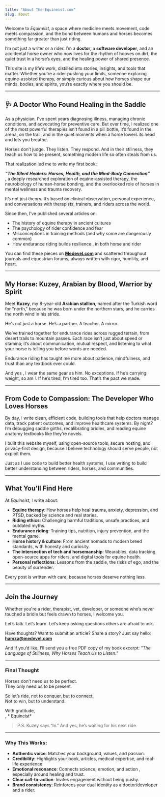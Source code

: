 ```yaml
---
title: "About The Equineist.com"
slug: about
---
```


Welcome to *Equineist*, a space where medicine meets movement, code meets compassion, and the bond between humans and horses becomes something far greater than just riding.

I’m not just a writer or a rider. I’m a **doctor**, a **software developer**, and an accidental horse owner who now lives for the rhythm of hooves on dirt, the quiet trust in a horse’s eyes, and the healing power of shared presence.

This site is my life’s work, distilled into stories, insights, and tools that matter. Whether you're a rider pushing your limits, someone exploring equine-assisted therapy, or simply curious about how horses shape our minds, bodies, and spirits, you’re exactly where you should be.

---

## 🩺 A Doctor Who Found Healing in the Saddle

As a physician, I’ve spent years diagnosing illness, managing chronic conditions, and advocating for preventive care. But over time, I realized one of the most powerful therapies isn’t found in a pill bottle, it’s found in the arena, on the trail, and in the quiet moments when a horse lowers its head and lets you breathe.

Horses don’t judge. They listen. They respond. And in their stillness, they teach us how to be present, something modern life so often steals from us.

That realization led me to write my first book:

***"The Silent Healers: Horses, Health, and the Mind-Body Connection"***  
,  a deeply researched exploration of equine-assisted therapy, the neurobiology of human-horse bonding, and the overlooked role of horses in mental wellness and trauma recovery.

It’s not just theory. It’s based on clinical observation, personal experience, and conversations with therapists, trainers, and riders across the world.

Since then, I’ve published several articles on:
- The history of equine therapy in ancient cultures
- The psychology of rider confidence and fear
- Misconceptions in training methods (and why some are dangerously common)
- How endurance riding builds resilience ,  in both horse and rider

You can find these pieces on **[Medevel.com](https://medevel.com)** and scattered throughout journals and equestrian forums, always written with rigor, humility, and heart.

---

## My Horse: Kuzey, Arabian by Blood, Warrior by Spirit

Meet **Kuzey**, my 8-year-old **Arabian stallion**, named after the Turkish word for "north," because he was born under the northern stars, and he carries the north wind in his stride.

He’s not just a horse. He’s a partner. A teacher. A mirror.

We’ve trained together for endurance rides across rugged terrain, from desert trails to mountain passes. Each race isn’t just about speed or stamina; it’s about communication, mutual respect, and listening to what your horse is telling you before words are needed.

Endurance riding has taught me more about patience, mindfulness, and trust than any textbook ever could.

And yes ,  I wear the same gear as him. No exceptions. If he’s carrying weight, so am I. If he’s tired, I’m tired too. That’s the pact we made.

---

## From Code to Compassion: The Developer Who Loves Horses

By day, I write clean, efficient code, building tools that help doctors manage data, track patient outcomes, and improve healthcare systems. By night? I’m debugging saddle girths, recalibrating bridles, and reading equine anatomy textbooks like they’re novels.

I built this website myself, using open-source tools, secure hosting, and privacy-first design, because I believe technology should serve people, not exploit them.

Just as I use code to build better health systems, I use writing to build better understanding between riders, horses, and communities.

---

## What You’ll Find Here

At *Equineist*, I write about:

- **Equine therapy**: How horses help heal trauma, anxiety, depression, and PTSD, backed by science and real stories.
- **Riding ethics**: Challenging harmful traditions, unsafe practices, and outdated myths.
- **Endurance riding**: Training tips, nutrition, injury prevention, and the mental game.
- **Horse history & culture**: From ancient nomads to modern breed standards, with honesty and curiosity.
- **The intersection of tech and horsemanship**: Wearables, data tracking, open-source apps for riders, and digital tools for equine health.
- **Personal reflections**: Lessons from the saddle, the risks of ego, and the beauty of surrender.

Every post is written with care, because horses deserve nothing less.

---

##  Join the Journey

Whether you're a rider, therapist, vet, developer, or someone who’s never touched a bridle but feels drawn to horses, I welcome you.

Let’s talk. Let’s learn. Let’s keep asking questions others are afraid to ask.

Have thoughts? Want to submit an article? Share a story? Just say hello:  
 **hamza@medevel.com**

And if you’d like, I’ll send you a free PDF copy of my book excerpt: *"The Language of Stillness, Why Horses Teach Us to Listen."*

---

### Final Thought

Horses don’t need us to be perfect.  
They only need us to be present.

So let’s ride, not to conquer, but to connect.  
Not to win, but to understand.

With gratitude,  
,  * Equineist*

> P.S. Kuzey says “hi.” And yes, he’s waiting for his next ride.

---

### Why This Works:
- **Authentic voice**: Matches your background, values, and passion.
- **Credibility**: Highlights your book, articles, medical expertise, and real-life experience.
- **Emotional resonance**: Connects science, emotion, and action ,  especially around healing and trust.
- **Clear call-to-action**: Invites engagement without being pushy.
- **Brand consistency**: Reinforces your dual identity as a doctor/developer and a rider.
